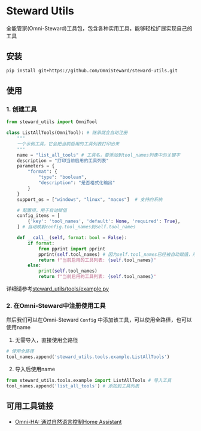 # Steward Utils

全能管家(Omni-Steward)工具包，包含各种实用工具，能够轻松扩展实现自己的工具

## 安装

```bash
pip install git+https://github.com/OmniSteward/steward-utils.git
```

## 使用

### 1. 创建工具

```python
from steward_utils import OmniTool

class ListAllTools(OmniTool): # 继承就会自动注册
    """
    一个示例工具，它会把当前启用的工具列表打印出来
    """
    name = "list_all_tools" # 工具名，要添加到tool_names列表中的关键字
    description = "打印当前启用的工具列表"
    parameters = {
        "format": {
            "type": "boolean",
            "description": "是否格式化输出"
        }
    }
    support_os = ["windows", "linux", "macos"]  # 支持的系统

    # 配置项，用于自动赋值
    config_items = [
        {'key': 'tool_names', 'default': None, 'required': True},
    ] # 自动映射config.tool_names到self.tool_names

    def __call__(self, format: bool = False):
        if format:
            from pprint import pprint
            pprint(self.tool_names) # 因为self.tool_names已经被自动赋值，所以可以直接使用
            return f"当前启用的工具列表: {self.tool_names}"
        else:
            print(self.tool_names)
            return f"当前启用的工具列表: {self.tool_names}"
```
详细请参考[steward_utils/tools/example.py](steward_utils/tools/example.py)

### 2. 在Omni-Steward中注册使用工具
然后我们可以在Omni-Steward `Config` 中添加该工具，可以使用全路径，也可以使用name

1. 无需导入，直接使用全路径
```python
# 使用全路径
tool_names.append('steward_utils.tools.example.ListAllTools')
```
2. 导入后使用name
```python
from steward_utils.tools.example import ListAllTools # 导入工具
tool_names.append('list_all_tools') # 添加到工具列表
```
## 可用工具链接
- [Omni-HA: 通过自然语言控制Home Assistant](https://github.com/OmniSteward/Omni-HA)
